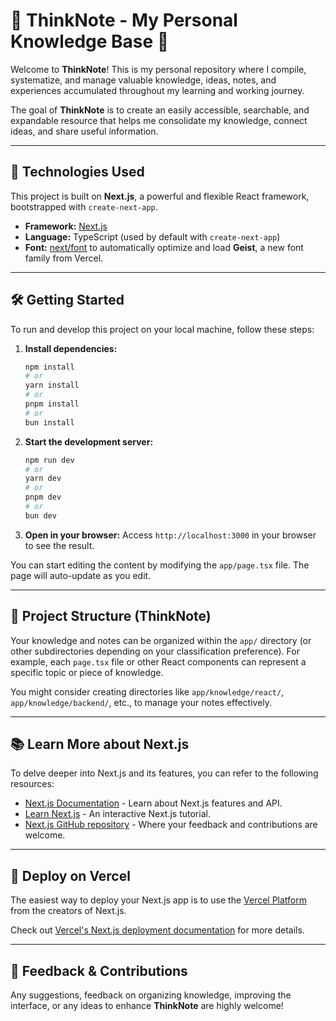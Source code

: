 # 🌟 ThinkNote - My Personal Knowledge Base 🌟

Welcome to **ThinkNote**! This is my personal repository where I compile, systematize, and manage valuable knowledge, ideas, notes, and experiences accumulated throughout my learning and working journey.

The goal of **ThinkNote** is to create an easily accessible, searchable, and expandable resource that helps me consolidate my knowledge, connect ideas, and share useful information.

---

## 🚀 Technologies Used

This project is built on **Next.js**, a powerful and flexible React framework, bootstrapped with `create-next-app`.

* **Framework:** [Next.js](https://nextjs.org/)
* **Language:** TypeScript (used by default with `create-next-app`)
* **Font:** [next/font](https://nextjs.org/docs/app/building-your-application/optimizing/fonts) to automatically optimize and load **Geist**, a new font family from Vercel.

---

## 🛠️ Getting Started

To run and develop this project on your local machine, follow these steps:

1.  **Install dependencies:**
    ```bash
    npm install
    # or
    yarn install
    # or
    pnpm install
    # or
    bun install
    ```

2.  **Start the development server:**
    ```bash
    npm run dev
    # or
    yarn dev
    # or
    pnpm dev
    # or
    bun dev
    ```

3.  **Open in your browser:**
    Access `http://localhost:3000` in your browser to see the result.

You can start editing the content by modifying the `app/page.tsx` file. The page will auto-update as you edit.

---

## 📁 Project Structure (ThinkNote)

Your knowledge and notes can be organized within the `app/` directory (or other subdirectories depending on your classification preference). For example, each `page.tsx` file or other React components can represent a specific topic or piece of knowledge.

You might consider creating directories like `app/knowledge/react/`, `app/knowledge/backend/`, etc., to manage your notes effectively.

---

## 📚 Learn More about Next.js

To delve deeper into Next.js and its features, you can refer to the following resources:

* [Next.js Documentation](https://nextjs.org/docs) - Learn about Next.js features and API.
* [Learn Next.js](https://nextjs.org/learn) - An interactive Next.js tutorial.
* [Next.js GitHub repository](https://github.com/vercel/next.js) - Where your feedback and contributions are welcome.

---

## 🚀 Deploy on Vercel

The easiest way to deploy your Next.js app is to use the [Vercel Platform](https://vercel.com/new?utm_medium=default-template&filter=next.js&utm_source=create-next-app&utm_campaign=create-next-app-button) from the creators of Next.js.

Check out [Vercel's Next.js deployment documentation](https://nextjs.org/docs/app/building-your-application/deploying) for more details.

---

## 💬 Feedback & Contributions

Any suggestions, feedback on organizing knowledge, improving the interface, or any ideas to enhance **ThinkNote** are highly welcome!
